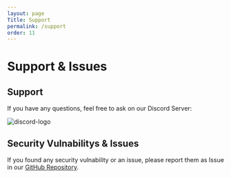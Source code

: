 ```yaml
---
layout: page
Title: Support
permalink: /support
order: 11
---
```


# Support & Issues

## Support

If you have any questions, feel free to ask on our Discord Server:

![discord-logo](https://discord.com/assets/fc0b01fe10a0b8c602fb0106d8189d9b.png "Discord Logo")

## Security Vulnabilitys & Issues

If you found any security vulnability or an issue, please report them as Issue in our [GitHub Repository](https://github.com/XIVDATA/xivapi-laravel/issues).  